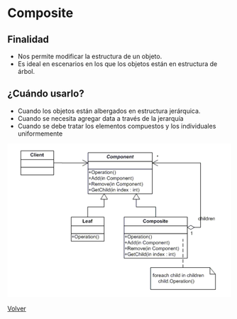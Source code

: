 # Composite

## Finalidad

* Nos permite modificar la estructura de un objeto.
* Es ideal en escenarios en los que los objetos están en estructura de árbol.

## ¿Cuándo usarlo?

* Cuando los objetos están albergados en estructura jerárquica.
* Cuando se necesita agregar data a través de la jerarquía
* Cuando se debe tratar los elementos compuestos y los individuales uniformemente

![Composite pattern](/src/patterns/assets/composite.png)

[Volver](/README.md)
